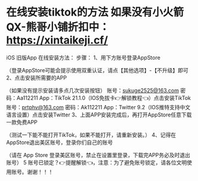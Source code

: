 # 在线安装tiktok的方法       如果没有小火箭QX-熊哥小铺折扣中：https://xintaikeji.cf/


iOS 旧版App 在线安装方法：
步骤：
1、用下方账号登录AppStore

（登录AppStore可能会提示使用双重认证，请点【其他选项】-【不升级】即可
2、点击安装所需要的APP

（如果没有提示安装请多点几次安装按钮）
账号：sukuge2525@163.com
密码：Aa112211
App：TikTok 21.1.0（IOS免拔卡👉解锁教程👈）点击安装TikTok
账号：prtphv@163.com
密码：Ak112211
App：Twitter 9.2（IOS推特支持中文语言设置）点击安装Twitter
3、上面APP安装完成后，再打开AppStore任意下载一款免费APP

（测试一下能不能打开TikTok，如果不能打开，请重新安装。）
4、记得在AppStore退出美区账号，登录你们自己的账号

（请在 App Store 登录美区账号，禁止在设置里登录，下载完APP务必及时退出账号）
5 账号已锁定？👉提醒解锁👈，注意：为了避免账号锁定，请各位文明使用账号。谢谢！！！


